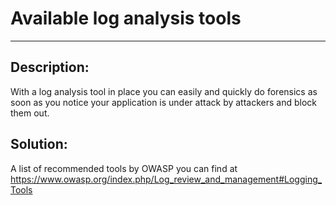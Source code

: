 # Available log analysis tools
-------

## Description:

With a log analysis tool in place you can easily and quickly do forensics as soon as you
notice your application is under attack by attackers and block them out.

## Solution:

A list of recommended tools by OWASP you can find at
https://www.owasp.org/index.php/Log_review_and_management#Logging_Tools

